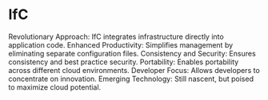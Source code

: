 # IfC

Revolutionary Approach: IfC integrates infrastructure directly into application code.
Enhanced Productivity: Simplifies management by eliminating separate configuration files.
Consistency and Security: Ensures consistency and best practice security.
Portability: Enables portability across different cloud environments.
Developer Focus: Allows developers to concentrate on innovation.
Emerging Technology: Still nascent, but poised to maximize cloud potential.
